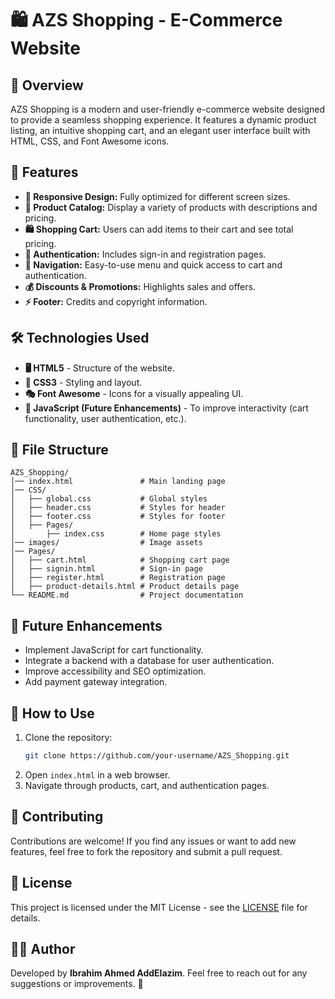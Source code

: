 # 🛍️ AZS Shopping - E-Commerce Website

## 🌟 Overview
AZS Shopping is a modern and user-friendly e-commerce website designed to provide a seamless shopping experience. It features a dynamic product listing, an intuitive shopping cart, and an elegant user interface built with HTML, CSS, and Font Awesome icons.

## 🚀 Features
- **📱 Responsive Design:** Fully optimized for different screen sizes.
- **🛒 Product Catalog:** Display a variety of products with descriptions and pricing.
- **🛍️ Shopping Cart:** Users can add items to their cart and see total pricing.
- **🔐 Authentication:** Includes sign-in and registration pages.
- **🔗 Navigation:** Easy-to-use menu and quick access to cart and authentication.
- **💰 Discounts & Promotions:** Highlights sales and offers.
- **⚡ Footer:** Credits and copyright information.

## 🛠️ Technologies Used
- **🖥️ HTML5** - Structure of the website.
- **🎨 CSS3** - Styling and layout.
- **🎭 Font Awesome** - Icons for a visually appealing UI.
- **📜 JavaScript (Future Enhancements)** - To improve interactivity (cart functionality, user authentication, etc.).

## 📂 File Structure
```
AZS_Shopping/
│── index.html               # Main landing page
│── CSS/
│   ├── global.css           # Global styles
│   ├── header.css           # Styles for header
│   ├── footer.css           # Styles for footer
│   ├── Pages/
│       ├── index.css        # Home page styles
│── images/                  # Image assets
│── Pages/
│   ├── cart.html            # Shopping cart page
│   ├── signin.html          # Sign-in page
│   ├── register.html        # Registration page
│   ├── product-details.html # Product details page
└── README.md                # Project documentation
```

## 🔮 Future Enhancements
- Implement JavaScript for cart functionality.
- Integrate a backend with a database for user authentication.
- Improve accessibility and SEO optimization.
- Add payment gateway integration.

## 🎯 How to Use
1. Clone the repository:
   ```sh
   git clone https://github.com/your-username/AZS_Shopping.git
   ```
2. Open `index.html` in a web browser.
3. Navigate through products, cart, and authentication pages.

## 🤝 Contributing
Contributions are welcome! If you find any issues or want to add new features, feel free to fork the repository and submit a pull request.

## 📜 License
This project is licensed under the MIT License - see the [LICENSE](LICENSE) file for details.

## 👨‍💻 Author
Developed by **Ibrahim Ahmed AddElazim**. Feel free to reach out for any suggestions or improvements. 🚀
